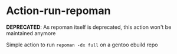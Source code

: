 # Action-run-repoman

**DEPRECATED**: As repoman itself is deprecated, this action won't be maintained anymore

Simple action to run `repoman -dx full` on a gentoo ebuild repo

